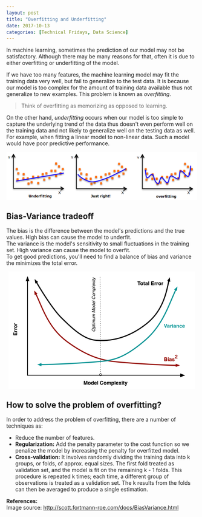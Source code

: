 ```yaml
---
layout: post
title: "Overfitting and Underfitting"
date: 2017-10-13
categories: [Technical Fridays, Data Science]
---
```


In machine learning, sometimes the prediction of our model may not be satisfactory. Although there may be many reasons for that, often it is due to either overfitting or underfitting of the model.

If we have too many features, the machine learning model may fit the training data very well, but fail to generalize to the test data. It is because our model is too complex for the amount of training data available thus not generalize to new examples. This problem is known as *overfitting*.
> Think of overfitting as memorizing as opposed to learning.

On the other hand, *underfitting* occurs when our model is too simple to capture the underlying trend of the data thus doesn't even perform well on the training data and not likely to generalize well on the testing data as well. For example, when fitting a linear model to non-linear data. Such a model would have poor predictive performance.

<img src="/img/overfitting.png" style="display: block; margin: auto; width: auto; max-width: 100%;">  

## Bias-Variance tradeoff

The bias is the difference between the model's predictions and the true values. High bias can cause the model to underfit.  
The variance is the model's sensitivity to small fluctuations in the training set. High variance can cause the model to overfit.  
To get good predictions, you'll need to find a balance of bias and variance the minimizes the total error.

<img src="/img/biasvariance.png" style="display: block; margin: auto; width: auto; max-width: 100%;">  


## How to solve the problem of overfitting?

In order to address the problem of overfitting, there are a number of techniques as:
* Reduce the number of features.
* **Regularization:** Add the penalty parameter to the cost function so we penalize the model by increasing the penalty for overfitted model.
* **Cross-validation:** It involves randomly dividing the training data into k groups, or folds, of approx. equal sizes. The first fold treated as validation set, and the model is fit on the remaining k - 1 folds. This procedure is repeated k times; each time, a different group of observations is treated as a validation set. The k results from the folds can then be averaged to produce a single estimation.


**References:**  
Image source: http://scott.fortmann-roe.com/docs/BiasVariance.html



